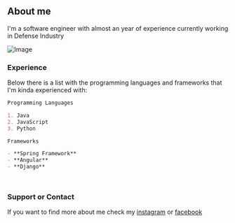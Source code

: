## About me 

I'm a software engineer with almost an year of experience currently working in Defense Industry

![Image](https://user-images.githubusercontent.com/59029534/96478451-5d73a900-1240-11eb-96bc-2de22ffc858f.jpeg)


### Experience 

Below there is a list with the programming languages and frameworks that I'm kinda experienced with:

```markdown
Programming Languages 

1. Java
2. JavaScript
3. Python

Frameworks

- **Spring Framework**
- **Angular**
- **Django**




```


### Support or Contact

If you want to find more about me check my [instagram](https://www.instagram.com/stefangheti/?hl=ro) or [facebook](https://www.facebook.com/stefan.gheti?ref=bookmarks)
